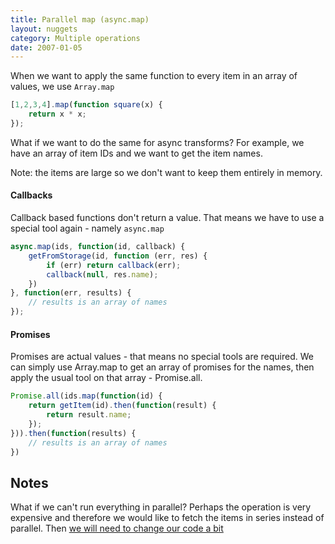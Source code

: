 ```yaml
---
title: Parallel map (async.map)
layout: nuggets
category: Multiple operations
date: 2007-01-05
---
```


When we want to apply the same function to every item in an array of values, 
we use `Array.map`

```js
[1,2,3,4].map(function square(x) { 
	return x * x; 
});
```

What if we want to do the same for async transforms? For example, we have an
array of item IDs and we want to get the item names.

Note: the items are large so we don't want to keep them entirely in memory.

#### Callbacks

Callback based functions don't return a value. That means we have
to use a special tool again - namely `async.map`

```js
async.map(ids, function(id, callback) {
	getFromStorage(id, function (err, res) {
		if (err) return callback(err);
		callback(null, res.name);
	})
}, function(err, results) {
	// results is an array of names
});
```

#### Promises

Promises are actual values - that means no special tools are required. We can
simply use Array.map to get an array of promises for the names, then apply the
usual tool on that array - Promise.all.

```js
Promise.all(ids.map(function(id) { 
    return getItem(id).then(function(result) { 
        return result.name;
    });
})).then(function(results) {
	// results is an array of names
})
```

## Notes

What if we can't run everything in parallel? Perhaps the operation is very 
expensive and therefore we would like to fetch the items in series instead of
parallel. Then [we will need to change our code a bit](15-map-in-series.html)